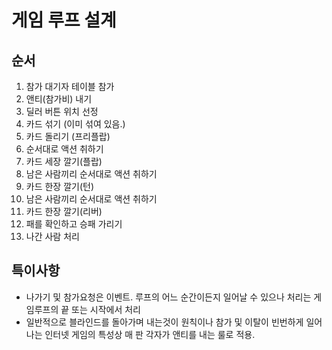 # 게임 루프 설계
## 순서
1. 참가 대기자 테이블 참가
3. 앤티(참가비) 내기
4. 딜러 버튼 위치 선정
5. 카드 섞기 (이미 섞여 있음.)
6. 카드 돌리기 (프리플랍)
7. 순서대로 액션 취하기
8. 카드 세장 깔기(플랍)
9. 남은 사람끼리 순서대로 액션 취하기
10. 카드 한장 깔기(턴)
11. 남은 사람끼리 순서대로 액션 취하기
12. 카드 한장 깔기(리버)
13. 패를 확인하고 승패 가리기
14. 나간 사람 처리

## 특이사항
- 나가기 및 참가요청은 이벤트. 루프의 어느 순간이든지 일어날 수 있으나 처리는 게임루프의 끝 또는 시작에서 처리
- 일반적으로 블라인드를 돌아가며 내는것이 원칙이나 참가 및 이탈이 빈번하게 일어나는 인터넷 게임의 특성상 매 판 각자가 앤티를 내는 룰로 적용.
